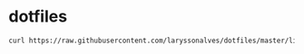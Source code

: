 # dotfiles

```bash
curl https://raw.githubusercontent.com/laryssonalves/dotfiles/master/linux_dev_setup.sh | bash
```
